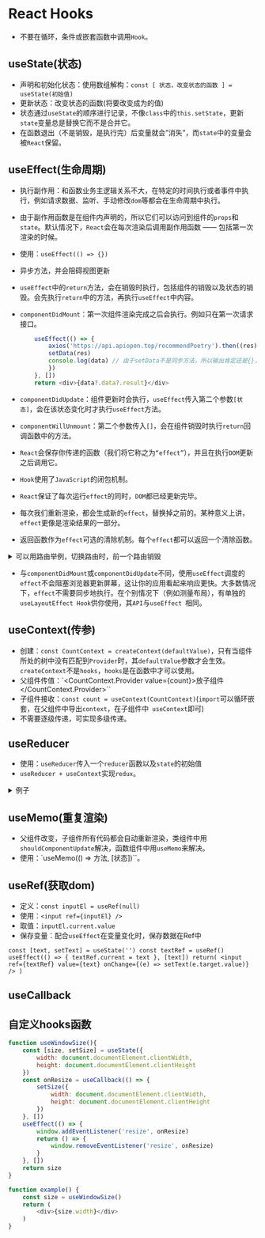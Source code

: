 # React Hooks

- 不要在循环，条件或嵌套函数中调用`Hook`。

## useState(状态)

- 声明和初始化状态：使用数组解构：`const [ 状态，改变状态的函数 ] = useState(初始值)`
- 更新状态：改变状态的函数(将要改变成为的值)
- 状态通过`useState`的顺序进行记录，不像`class`中的`this.setState`，更新`state`变量总是替换它而不是合并它。
- 在函数退出（不是销毁，是执行完）后变量就会”消失”，而`state`中的变量会被`React`保留。

## useEffect(生命周期)

- 执行副作用：和函数业务主逻辑关系不大，在特定的时间执行或者事件中执行，例如请求数据、监听、手动修改`dom`等都会在生命周期中执行。
- 由于副作用函数是在组件内声明的，所以它们可以访问到组件的`props`和`state`。默认情况下，`React`会在每次渲染后调用副作用函数 —— 包括第一次渲染的时候。
- 使用：`useEffect(() => {})`
- 异步方法，并会阻碍视图更新
- `useEffect`中的`return`方法，会在销毁时执行，包括组件的销毁以及状态的销毁。会先执行`return`中的方法，再执行`useEffect`中内容。
- `componentDidMount`：第一次组件渲染完成之后会执行。例如只在第一次请求接口。

    ```javascript
        useEffect(() => {
            axios('https://api.apiopen.top/recommendPoetry').then((res) => {
            setData(res)
            console.log(data) // 由于setData不是同步方法，所以输出肯定还是{}，但是后面data只要改变，就会重新return渲染
            })
        }, [])
        return <div>{data?.data?.result}</div>
    ```

- `componentDidUpdate`：组件更新时会执行，`useEffect`传入第二个参数`[状态]`，会在该状态变化时才执行`useEffect`方法。
- `componentWillUnmount`：第二个参数传入`[]`，会在组件销毁时执行`return`回调函数中的方法。
- `React`会保存你传递的函数（我们将它称之为`“effect”`），并且在执行`DOM`更新之后调用它。
- `Hook`使用了`JavaScript`的闭包机制。
- `React`保证了每次运行`effect`的同时，`DOM`都已经更新完毕。
- 每次我们重新渲染，都会生成新的`effect`，替换掉之前的。某种意义上讲，`effect`更像是渲染结果的一部分。
- 返回函数作为`effect`可选的清除机制。每个`effect`都可以返回一个清除函数。

<details>
    <summary>可以用路由举例，切换路由时，前一个路由销毁</summary>
  
   ```javascript
    const [flag, setFlag] = useState(true)
    const [value, setValue] = useState(0)
    useEffect(() => {
        console.log('任何改变都会执行')
        return () => {
            console.log('任何销毁都会执行');
        }
    })
    useEffect(() => {
        console.log('flag变化才执行这一行')
        return () => {
        console.log('flag销毁才执行这一行')
        }
    }, [flag])
    useEffect(() => {
        console.log('组件变化才执行这一行')
        return () => {
        console.log('组件销毁才执行这一行')
        }
    }, [])
    // 第一次进入页面结果：任何改变都会执行；flag变化才执行这一行；组件变化才执行这一行
    // 改变与flag不相关状态：任何销毁都会执行；任何改变都会执行
    // 改变flag：任何销毁都会执行；flag销毁才执行这一行；任何改变都会执行；flag变化才执行这一行
    // 销毁组件：任何销毁都会执行；flag销毁才执行这一行；组件销毁才执行这一行
   ```
</details>

- 与`componentDidMount`或`componentDidUpdate`不同，使用`useEffect`调度的`effect`不会阻塞浏览器更新屏幕，这让你的应用看起来响应更快。大多数情况下，`effect`不需要同步地执行。在个别情况下（例如测量布局），有单独的`useLayoutEffect Hook`供你使用，其`API`与`useEffect `相同。

## useContext(传参)

- 创建：`const CountContext = createContext(defaultValue)`，只有当组件所处的树中没有匹配到`Provider`时，其`defaultValue`参数才会生效。`createContext`不是`hooks`，`hooks`是在函数中才可以使用。
- 父组件传值：`<CountContext.Provider value={count}>放子组件</CountContext.Provider>``
- 子组件接收：`const count = useContext(CountContext)`(`import`可以循环嵌套，在父组件中导出`context`，在子组件中` useContext`即可)
- 不需要逐级传递，可实现多级传递。

## useReducer

- 使用：`useReducer`传入一个`reducer`函数以及`state`的初始值
- `useReducer + useContext`实现`redux`。

<details>

<summary>例子</summary>

```javascript
// index.js
import { createContext } from 'react'
import ShowArea from './showArea'
import Buttons from './buttons'
export const ColorContext = createContext({})
export default function Index() {
  return (
    <ColorContext.Provider value={{ color: 'blue' }}>
      <ShowArea />
      <Buttons />
    </ColorContext.Provider>
  )
}

// 另一种写法 index.js
import Color from './color'
import ShowArea from './showArea'
import Buttons from './buttons'
export default function Index() {
    return(
        <Color>
            <ShowArea />
            <Buttons />
        </Color>
    )
}

// color.js
import { createContext, useReducer } from 'react'
export const ColorContext = createContext({})
export UPDATE_COLOR = 'UPDATE_COLOR'
const reducer = (state, action) =>{
    switch(action.type) {
        case UPDATE_COLOR:
            return action.color
        default
            return state
    }
}
export default function Color(props) {
    const [ color, dispatch ] = useReducer(reducer, 'blue')
    return(
        <ColorContext.Provider value={{color, dispatch}}>
            {props.children}
        </ColorContext.Provider>
    )
}

// showArea.js
import { useContext } from 'react'
import { ColorContext } from './color'
export default function ShowArea() {
    const { color } = useContext(ColorContext)
    return(
        <div style={{color}}>{color}</div>
    )
}

// buttons.js
import { useContext}
import { UPDATE_COLOR, ColorContext } from './color'
export default function Buttons() {
    const { dispatch } = useContext(ColorContext)
    return(
        <div>
            <button onClick={() => dispatch({color: 'red', type: UPDATE_COLOR})}>红色</button>
        </div>
    )
}
```

</details>

## useMemo(重复渲染)

- 父组件改变，子组件所有代码都会自动重新渲染，类组件中用`shouldComponentUpdate`解决，函数组件中用`useMemo`来解决。
- 使用：`useMemo(() => 方法, [状态])``。

## useRef(获取dom)

- 定义：`const inputEl = useRef(null)`
- 使用：`<input ref={inputEl} />`
- 取值：`inputEl.current.value`
- 保存变量：配合`useEffect`在变量变化时，保存数据在Ref中

 ``
    const [text, setText] = useState('')
    const textRef = useRef()
    useEffect(() => {
        textRef.current = text
    }, [text])
    return(
        <input ref={textRef} value={text} onChange={(e) => setText(e.target.value)} />
    )
 ``

## useCallback

## 自定义hooks函数

```javascript
function useWindowSize(){
    const [size, setSize] = useState({
        width: document.documentElement.clientWidth,
        height: document.documentElement.clientHeight
    })
    const onResize = useCallback(() => {
        setSize({
            width: document.documentElement.clientWidth,
            height: document.documentElement.clientHeight
        })
    }, [])
    useEffect(() => {
        window.addEventListener('resize', onResize)
        return () => {
            window.removeEventListener('resize', onResize)
        }
    }, [])
    return size
}

function example() {
    const size = useWindowSize()
    return (
        <div>{size.width}</div>
    )
}

```
